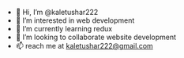 - 👋 Hi, I’m @kaletushar222
- 👀 I’m interested in web development
- 🌱 I’m currently learning redux
- 💞️ I’m looking to collaborate website development
- 📫 reach me at kaletushar222@gmail.com

<!---
kaletushar222/kaletushar222 is a ✨ special ✨ repository because its `README.md` (this file) appears on your GitHub profile.
You can click the Preview link to take a look at your changes.
--->
